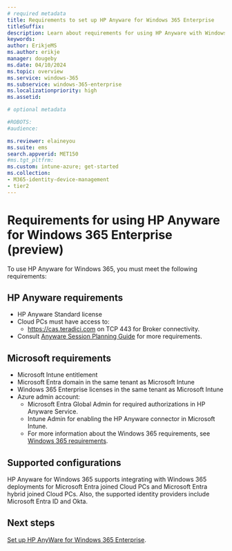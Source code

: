 ```yaml
---
# required metadata
title: Requirements to set up HP Anyware for Windows 365 Enterprise
titleSuffix:
description: Learn about requirements for using HP Anyware with Windows 365 Enterprise.
keywords:
author: ErikjeMS  
ms.author: erikje
manager: dougeby
ms.date: 04/10/2024
ms.topic: overview
ms.service: windows-365
ms.subservice: windows-365-enterprise
ms.localizationpriority: high
ms.assetid: 

# optional metadata

#ROBOTS:
#audience:

ms.reviewer: elaineyou    
ms.suite: ems
search.appverid: MET150
#ms.tgt_pltfrm:
ms.custom: intune-azure; get-started
ms.collection:
- M365-identity-device-management
- tier2
---
```


# Requirements for using HP Anyware for Windows 365 Enterprise (preview)

To use HP Anyware for Windows 365, you must meet the following requirements:

## HP Anyware requirements

- HP Anyware Standard license
- Cloud PCs must have access to:
  - https://cas.teradici.com on TCP 443 for Broker connectivity.
- Consult [Anyware Session Planning Guide](https://www.teradici.com/web-help/pcoip/session_planning_guide/2023.12/network/network_requirements/) for more requirements.

## Microsoft requirements

- Microsoft Intune entitlement
- Microsoft Entra domain in the same tenant as Microsoft Intune
- Windows 365 Enterprise licenses in the same tenant as Microsoft Intune
- Azure admin account:
  - Microsoft Entra Global Admin for required authorizations in HP Anyware Service.
  - Intune Admin for enabling the HP Anyware connector in Microsoft Intune.
  - For more information about the Windows 365 requirements, see [Windows 365 requirements](requirements.md).

## Supported configurations

HP Anyware for Windows 365 supports integrating with Windows 365 deployments for Microsoft Entra joined Cloud PCs and Microsoft Entra hybrid joined Cloud PCs. Also, the supported identity providers include Microsoft Entra ID and Okta. 

<!-- ########################## -->
## Next steps

[Set up HP AnyWare for Windows 365 Enterprise](hp-anyware-set-up.md).
